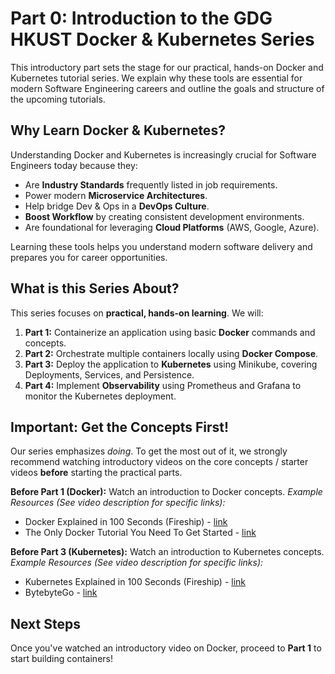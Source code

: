 # Part 0: Introduction to the GDG HKUST Docker & Kubernetes Series

This introductory part sets the stage for our practical, hands-on Docker and Kubernetes tutorial series. We explain why these tools are essential for modern Software Engineering careers and outline the goals and structure of the upcoming tutorials.

## Why Learn Docker & Kubernetes?

Understanding Docker and Kubernetes is increasingly crucial for Software Engineers today because they:

*   Are **Industry Standards** frequently listed in job requirements.
*   Power modern **Microservice Architectures**.
*   Help bridge Dev & Ops in a **DevOps Culture**.
*   **Boost Workflow** by creating consistent development environments.
*   Are foundational for leveraging **Cloud Platforms** (AWS, Google, Azure).

Learning these tools helps you understand modern software delivery and prepares you for career opportunities.

## What is this Series About?

This series focuses on **practical, hands-on learning**. We will:

1.  **Part 1:** Containerize an application using basic **Docker** commands and concepts.
2.  **Part 2:** Orchestrate multiple containers locally using **Docker Compose**.
3.  **Part 3:** Deploy the application to **Kubernetes** using Minikube, covering Deployments, Services, and Persistence.
4.  **Part 4:** Implement **Observability** using Prometheus and Grafana to monitor the Kubernetes deployment.

## Important: Get the Concepts First!

Our series emphasizes *doing*. To get the most out of it, we strongly recommend watching introductory videos on the core concepts / starter videos **before** starting the practical parts.

**Before Part 1 (Docker):** Watch an introduction to Docker concepts.
*Example Resources (See video description for specific links):*
*   Docker Explained in 100 Seconds (Fireship) - [link](https://www.youtube.com/watch?v=Gjnup-PuquQ)
*   The Only Docker Tutorial You Need To Get Started - [link](https://youtu.be/DQdB7wFEygo?si=Epg8IzrPAqKWoi6i)

**Before Part 3 (Kubernetes):** Watch an introduction to Kubernetes concepts.
*Example Resources (See video description for specific links):*
*   Kubernetes Explained in 100 Seconds (Fireship) - [link](https://www.youtube.com/watch?v=PziYflu8cB8)
*   BytebyteGo - [link](https://www.youtube.com/watch?v=TlHvYWVUZyc)


## Next Steps

Once you've watched an introductory video on Docker, proceed to **Part 1** to start building containers! 